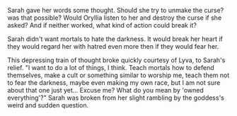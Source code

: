Sarah gave her words some thought. Should she try to unmake the curse? was that possible? Would Oryllia listen to her and destroy the curse if she asked? And if neither worked, what kind of action could break it? 

Sarah didn't want mortals to hate the darkness. It would break her heart if they would regard her with hatred even more then if they would fear her. 

This depressing train of thought broke quickly courtesy of Lyva, to Sarah's relief. "I want to do a lot of things, I think. Teach mortals how to defend themselves, make a cult or something similar to worship me, teach them not to fear the darkness, maybe even making my own race, but I am not sure about that one just yet... Excuse me? What do you mean by 'owned everything'?" Sarah was broken from her slight rambling by the goddess's weird and sudden question.